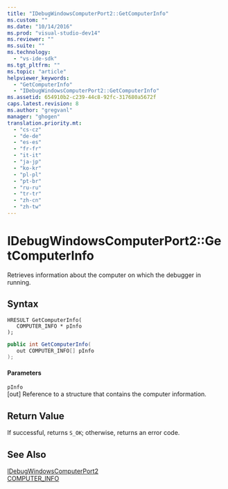 ```yaml
---
title: "IDebugWindowsComputerPort2::GetComputerInfo"
ms.custom: ""
ms.date: "10/14/2016"
ms.prod: "visual-studio-dev14"
ms.reviewer: ""
ms.suite: ""
ms.technology: 
  - "vs-ide-sdk"
ms.tgt_pltfrm: ""
ms.topic: "article"
helpviewer_keywords: 
  - "GetComputerInfo"
  - "IDebugWindowsComputerPort2::GetComputerInfo"
ms.assetid: 654910b2-c239-44c8-92fc-317680a5672f
caps.latest.revision: 8
ms.author: "gregvanl"
manager: "ghogen"
translation.priority.mt: 
  - "cs-cz"
  - "de-de"
  - "es-es"
  - "fr-fr"
  - "it-it"
  - "ja-jp"
  - "ko-kr"
  - "pl-pl"
  - "pt-br"
  - "ru-ru"
  - "tr-tr"
  - "zh-cn"
  - "zh-tw"
---
```

# IDebugWindowsComputerPort2::GetComputerInfo
Retrieves information about the computer on which the debugger in running.  
  
## Syntax  
  
```cpp#  
HRESULT GetComputerInfo(  
   COMPUTER_INFO * pInfo  
);  
```  
  
```c#  
public int GetComputerInfo(  
   out COMPUTER_INFO[] pInfo  
);  
```  
  
#### Parameters  
 `pInfo`  
 [out] Reference to a structure that contains the computer information.  
  
## Return Value  
 If successful, returns `S_OK`; otherwise, returns an error code.  
  
## See Also  
 [IDebugWindowsComputerPort2](../extensibility/idebugwindowscomputerport2.md)   
 [COMPUTER_INFO](../extensibility/computer_info.md)